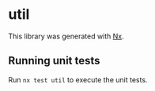 # util

This library was generated with [Nx](https://nx.dev).

## Running unit tests

Run `nx test util` to execute the unit tests.
